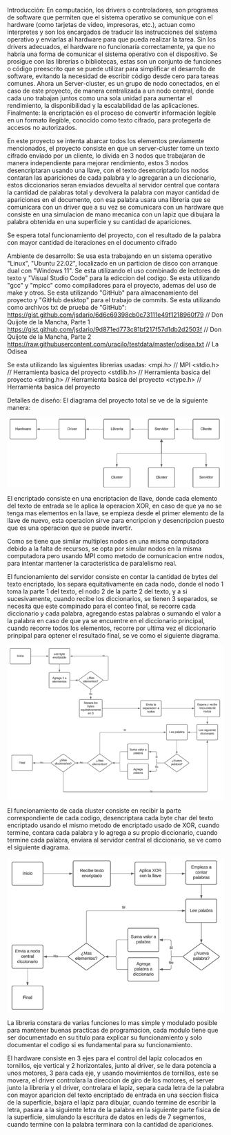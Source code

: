 Introducción: 
    En computación, los drivers o controladores, son programas de software que permiten que el sistema operativo se comunique con el hardware (como tarjetas de video, impresoras, etc.), actuan como interpretes y son los encargados de traducir las instrucciones del sistema operativo y enviarlas al hardware para que pueda realizar la tarea. Sin los drivers adecuados, el hardware no funcionaría correctamente, ya que no habría una forma de comunicar el sistema operativo con el dispositivo.
    Se prosigue con las librerias o bibliotecas, estas son un conjunto de funciones o código preescrito que se puede utilizar para simplificar el desarrollo de software, evitando la necesidad de escribir código desde cero para tareas comunes.
    Ahora un Server-cluster, es un grupo de nodo conectados, en el caso de este proyecto, de manera centralizada a un nodo central, donde cada uno trabajan juntos como una sola unidad para aumentar el rendimiento, la disponibilidad y la escalabilidad de las aplicaciones.
    Finalmente: la encriptación es el proceso de convertir información legible en un formato ilegible, conocido como texto cifrado, para protegerla de accesos no autorizados.

En este proyecto se intenta abarcar todos los elementos previamente mencionados, el proyecto consiste en que un server-cluster tome un texto cifrado enviado por un cliente, lo divida en 3 nodos que trabajaran de manera independiente para mejorar rendimiento, estos 3 nodos desencriptaran usando una llave, con el texto desencriptado los nodos contaran las apariciones de cada palabra y lo agregaran a un diccionario, estos diccionarios seran enviados devuelta al servidor central que contara la cantidad de palabras total y devolvera la palabra con mayor cantidad de apariciones en el documento, con esa palabra usara una libreria que se comunicara con un driver que a su vez se comunicara con un hardware que consiste en una simulacion de mano mecanica con un lapiz que dibujara la palabra obtenida en una superficie y su cantidad de apariciones.

Se espera total funcionamiento del proyecto, con el resultado de la palabra con mayor cantidad de iteraciones en el documento cifrado 

Ambiente de desarrollo: 
    Se usa esta trabajando en un sistema operativo "Linux", "Ubuntu 22.02", localizado en un particion de disco con arranque dual con "Windows 11".
    Se esta utilizando el uso combinado de lectores de texto y "Visual Studio Code" para la ediccion del codigo.
    Se esta utilizando "gcc" y "mpicc" como compiladores para el proyecto, ademas del uso de make y otros.
    Se esta utilizando "GitHub" para almacenamiento del proyecto y "GitHub desktop" para el trabajo de commits.
    Se esta utilizando como archivos txt de prueba de "GitHub":
        https://gist.github.com/jsdario/6d6c69398cb0c73111e49f1218960f79     // Don Quijote de la Mancha, Parte 1
        https://gist.github.com/jsdario/9d871ed773c81bf217f57d1db2d2503f     // Don Quijote de la Mancha, Parte 2
        https://raw.githubusercontent.com/uracilo/testdata/master/odisea.txt // La Odisea

Se esta utilizando las siguientes librerias usadas: 
        <mpi.h>    // MPI
        <stdio.h>  // Herramienta basica del proyecto
        <stdlib.h> // Herramienta basica del proyecto
        <string.h> // Herramienta basica del proyecto
        <ctype.h>  // Herramienta basica del proyecto

Detalles de diseño:
El diagrama del proyecto total se ve de la siguiente manera:

![Diagrama Server](Imagenes/Diagrama.png)

El encriptado consiste en una encriptacion de llave, donde cada elemento del texto de entrada se le aplica la operacion XOR, en caso de que ya no se tenga mas elementos en la llave, se empieza desde el primer elemento de la llave de nuevo, esta operacion sirve para encripcion y desencripcion puesto que es una operacion que se puede invertir.

Como se tiene que similar multiples nodos en una misma computadora debido a la falta de recursos, se opta por simular nodos en la misma computadora pero usando MPI como metodo de comunicacion entre nodos, para intentar mantener la caracteristica de paralelismo real.

El funcionamiento del servidor consiste en contar la cantidad de bytes del texto encriptado, los separa equitativamente en cada nodo, donde el nodo 1 toma la parte 1 del texto, el nodo 2 de la parte 2 del texto, y a si sucesivamente, cuando recibe los diccionarios, se tienen 3 separados, se necesita que este compinado para el conteo final, se recorre cada diccionario y cada palabra, agregando estas palabras o sumando el valor a la palabra en caso de que ya se encuentre en el diccionario principal, cuando recorre todos los elementos, recorre por ultima vez el diccionario prinpipal para optener el resultado final, se ve como el siguiente diagrama.

![Diagrama Server](Imagenes/Diagrama_server.png)

El funcionamiento de cada cluster consiste en recibir la parte correspondiente de cada codigo, desencriptara cada byte char del texto encriptado usando el mismo metodo de encriptado usado de XOR, cuando termine, contara cada palabra y lo agrega a su propio diccionario, cuando termine cada palabra, enviara al servidor central el diccionario, se ve como el siguiente diagrama.

![Diagrama Server](Imagenes/Diagrama_cluster.png)
    
La libreria constara de varias funciones lo mas simple y modulado posible para mantener buenas practicas de programacion, cada modulo tiene que ser documentado en su titulo para explicar su funcionamiento y solo documentar el codigo si es fundamental para su funcionamiento.

El hardware consiste en 3 ejes para el control del lapiz colocados en tornillos, eje vertical y 2 horizontales, junto al driver, se le dara potencia a unos motores, 3 para cada eje, y usando movimientos de tornillos, este se movera, el driver controlara la direccion de giro de los motores, el server junto la libreria y el driver, controlara el lapiz, separa cada letra de la palabra con mayor aparicion del texto encriptado de entrada en una seccion fisica de la superficie, bajara el lapiz para dibujar, cuando termine de escribir la letra, pasara a la siguiente letra de la palabra en la siguiente parte fisica de la superficie, simulando la escritura de datos en leds de 7 segmentos, cuando termine con la palabra terminara con la cantidad de apariciones.
